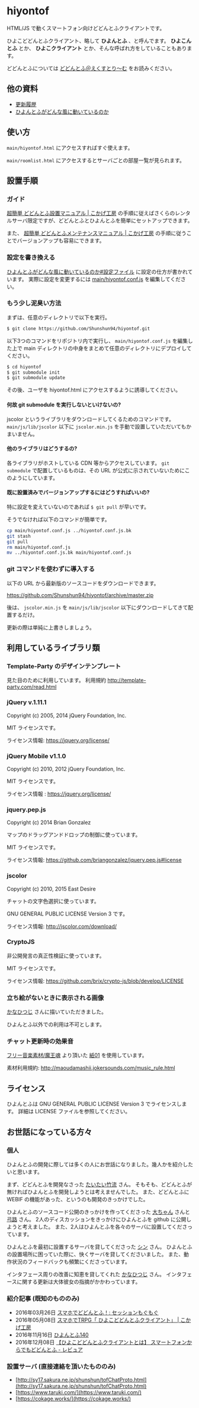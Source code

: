 # hiyontof

HTML/JS で動くスマートフォン向けどどんとふクライアントです。

ひよこどどんとふクライアント、略して **ひよんとふ** 、と呼んでます。
**ひよこんとふ** とか、 **ひよこクライアント** とか、そんな呼ばれ方をしていることもあります。

どどんとふについては [どどんとふ＠えくすとり～む](http://www.dodontof.com/) をお読みください。

## 他の資料

- [更新履歴](docs/HISTORY.md)
- [ひよんとふがどんな風に動いているのか](docs/HOW_HIYONTOF_WORKS.md)

## 使い方

``main/hiyontof.html`` にアクセスすればすぐ使えます。

``main/roomlist.html`` にアクセスするとサーバごとの部屋一覧が見られます。

## 設置手順

### ガイド

[超簡単 どどんとふ設置マニュアル | こかげ工房](https://cokage.works/trpg/dodontof_installer/) の手順に従えばさくらのレンタルサーバ限定ですが、どどんとふとひよんとふを簡単にセットアップできます。

また、 [超簡単 どどんとふメンテナンスマニュアル | こかげ工房](https://cokage.works/trpg/dodontof_maintenance/) の手順に従うことでバージョンアップも容易にできます。

### 設定を書き換える

[ひよんとふがどんな風に動いているのか#設定ファイル](docs/HOW_HIYONTOF_WORKS.md#設定ファイル) に設定の仕方が書かれています。
実際に設定を変更するには 
[main/hiyontof.conf.js](main/hiyontof.conf.js) を編集してください。

### もう少し泥臭い方法

まずは、任意のディレクトリで以下を実行。

``` bash
$ git clone https://github.com/Shunshun94/hiyontof.git
```

以下3つのコマンドをリポジトリ内で実行し、
``main/hiyontof.conf.js`` を編集した上で
main ディレクトリの中身をまとめて任意のディレクトリにデプロイしてください。

``` bash
$ cd hiyontof
$ git submodule init
$ git submodule update
```

その後、ユーザを hiyontof.html にアクセスするように誘導してください。

#### 何故 git submodule を実行しないといけないの?

jscolor というライブラリをダウンロードしてくるためのコマンドです。
``main/js/lib/jscolor`` 以下に ``jscolor.min.js`` を手動で設置していただいてもかまいません。

#### 他のライブラリはどうするの?

各ライブラリがホストしている CDN 等からアクセスしています。
``git submodule`` で配置しているものは、その URL が公式に示されていないためにこのようにしています。

#### 既に設置済みでバージョンアップするにはどうすればいいの?

特に設定を変えていないのであれば ``$ git pull`` が早いです。

そうでなければ以下のコマンドが簡単です。

``` bash
cp main/hiyontof.conf.js ../hiyontof.conf.js.bk
git stash
git pull
rm main/hiyontof.conf.js
mv ../hiyontof.conf.js.bk main/hiyontof.conf.js
```

### git コマンドを使わずに導入する

以下の URL から最新版のソースコードをダウンロードできます。

https://github.com/Shunshun94/hiyontof/archive/master.zip

後は、 ``jscolor.min.js`` を ``main/js/lib/jscolor`` 以下にダウンロードしてきて配置するだけ。

更新の際は単純に上書きしましょう。

## 利用しているライブラリ類

### Template-Party のデザインテンプレート

見た目のために利用しています。
利用規約 http://template-party.com/read.html

### jQuery v.1.11.1

Copyright (c) 2005, 2014 jQuery Foundation, Inc.

MIT ライセンスです。

ライセンス情報:  https://jquery.org/license/

### jQuery Mobile v1.1.0

Copyright (c) 2010, 2012 jQuery Foundation, Inc.

MIT ライセンスです。

ライセンス情報 : https://jquery.org/license/

### jquery.pep.js

Copyright (c) 2014 Brian Gonzalez

マップのドラッグアンドドロップの制御に使っています。

MIT ライセンスです。

ライセンス情報: https://github.com/briangonzalez/jquery.pep.js#license

### jscolor

Copyright (c) 2010, 2015 East Desire

チャットの文字色選択に使っています。

GNU GENERAL PUBLIC LICENSE Version 3 です。

ライセンス情報: http://jscolor.com/download/

### CryptoJS

非公開発言の真正性検証に使っています。

MIT ライセンスです。

ライセンス情報: https://github.com/brix/crypto-js/blob/develop/LICENSE

### 立ち絵がないときに表示される画像

[かなひつじ](https://twitter.com/kana_1173) さんに描いていただきました。

ひよんとふ以外での利用は不可とします。

### チャット更新時の効果音

[フリー音楽素材/魔王魂](http://maoudamashii.jokersounds.com/) より頂いた
[紙01](http://maoudamashii.jokersounds.com/archives/se_maoudamashii_se_paper01.html) を使用しています。

素材利用規約: http://maoudamashii.jokersounds.com/music_rule.html

## ライセンス

ひよんとふは GNU GENERAL PUBLIC LICENSE Version 3 でライセンスします。
詳細は LICENSE ファイルを参照してください。

## お世話になっている方々

### 個人

ひよんとふの開発に際しては多くの人にお世話になりました。幾人かを紹介したいと思います。

まず、どどんとふを開発なさった [たいたい竹流](https://twitter.com/torgtaitai) さん。
そもそも、どどんとふが無ければひよんとふを開発しようとは考えませんでした。
また、どどんとふに WEBIF の機能があった、というのも開発のきっかけでした。

ひよんとふのソースコード公開のきっかけを作ってくださった [大ちゃん](https://twitter.com/DoDontoF_Srv) さんと [弓路](https://twitter.com/yumiji3156) さん。
2人のディスカッションをきっかけにひよんとふを github に公開しようと考えました。
また、2人はひよんとふを各々のサーバに設置してくださっています。

ひよんとふを最初に設置するサーバを貸してくださった [シン](http://www.pixiv.net/member.php?id=10771780) さん。
ひよんとふの設置場所に困っていた際に、快くサーバを貸してくださいました。
また、動作状況のフィードバックも頻繁にくださっています。

インタフェース周りの改善に知恵を貸してくれた [かなひつじ](https://twitter.com/kana_1173) さん。
インタフェースに関する更新は大体彼女の指摘がかかわっています。

<!-- 他にも載せたい人がたくさんいるのだけれども、文面がうまく書けなかったから次回以降の更新で。主にフィードバックコメントくださった方々とか。 -->

### 紹介記事 (既知のもののみ)

- 2016年03月26日 [スマホでどどんとふ！: セッションもぐもぐ](http://nomit.seesaa.net/article/435670815.html)
- 2016年05月08日 [スマホでTRPG「 ひよこどどんとふクライアント」 | こかげ工房](https://cokage.works/trpg/hiyoco-dodontof/)
- 2016年11月16日 [ひよんとふ140](https://twitter.com/i/moments/798415028697399296)
- 2016年12月08日 [【ひよこどどんとふクライアントとは】 スマートフォンからでもどどんとふ - レビュア](https://revua.jp/tips-knowhow/analoggame-knowledge/hiyontof/)

### 設置サーバ (直接連絡を頂いたもののみ)

- [http://sy17.sakura.ne.jp/shunshun/tofChatProto.html](http://sy17.sakura.ne.jp/shunshun/tofChatProto.html)
- [https://www.taruki.com/](https://www.taruki.com/)
- [https://cokage.works/](https://cokage.works/)

